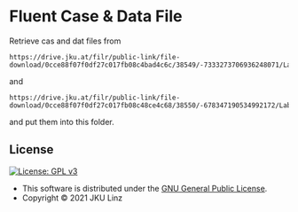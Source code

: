 # Fluent Case & Data File

Retrieve cas and dat files from 

	https://drive.jku.at/filr/public-link/file-download/0cce88f07f0df27c017fb08c4bad4c6c/38549/-7333273706936248071/LabScale_FB.cas.h5

and

	https://drive.jku.at/filr/public-link/file-download/0cce88f07f0df27c017fb08c48ce4c68/38550/-678347190534992172/LabScale_FB.dat.h5
	
and put them into this folder.

## License

[![License: GPL v3](https://img.shields.io/badge/License-GPL%20v3-blue.svg)](https://www.gnu.org/licenses/gpl-3.0.html)

- This software is distributed under the [GNU General Public License](https://www.gnu.org/licenses/gpl-3.0.html).
- Copyright © 2021 JKU Linz
